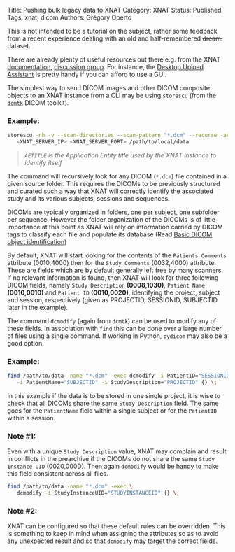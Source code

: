 Title: Pushing bulk legacy data to XNAT
Category: XNAT
Status: Published
Tags: xnat, dicom
Authors: Grégory Operto

This is not intended to be a tutorial on the subject, rather some feedback from a
recent experience dealing with an old and half-remembered <del>dream.</del> dataset.

<!-- PELICAN_END_SUMMARY -->

There are already plenty of useful resources out there e.g. from the XNAT
[documentation](https://wiki.xnat.org/documentation/how-to-use-xnat/image-session-upload-methods-in-xnat/), [discussion group](https://groups.google.com/forum/#!forum/xnat_discussion).
For instance, the [Desktop Upload Assistant](https://wiki.xnat.org/documentation/how-to-use-xnat/image-session-upload-methods-in-xnat/using-the-desktop-upload-assistant)
is pretty handy if you can afford to use a GUI.

The simplest way to send DICOM images and other DICOM composite objects
to an XNAT instance from a CLI may be using `storescu` (from the [`dcmtk`](http://support.dcmtk.org) DICOM toolkit).


### Example:

```bash
storescu -nh -v --scan-directories --scan-pattern "*.dcm" --recurse -aec <AETITLE> \
   <XNAT_SERVER_IP> <XNAT_SERVER_PORT> /path/to/local/data
```

> _`AETITLE` is the Application Entity title used by the XNAT instance to
identify itself_

The command will recursively look for any DICOM (`*.dcm`) file contained in a given source folder.
This requires the DICOMs to be previously structured and curated such a
way that XNAT will correctly identify the associated study and its various
subjects, sessions and sequences.

DICOMs are typically organized in folders, one per subject, one subfolder per
sequence. However the folder organization of the DICOMs is of little importance
at this point as XNAT will rely on information carried by DICOM tags to classify
each file and populate its database (Read [Basic DICOM object identification](https://wiki.xnat.org/docs16/3-administrator-documentation/configuring-xnat/configuring-the-dicom-c-store-scp-receiver/basic-dicom-object-identification))

By default, XNAT will start looking for the contents of the `Patients Comments` attribute
(0010,4000) then for the `Study Comments` (0032,4000) attribute. These are fields
which are by default generally left free by many scanners. If no relevant
information is found, then XNAT will look for three following DICOM fields, namely
`Study Description` **(0008,1030)**, `Patient Name` **(0010,0010)** and
`Patient ID` **(0010,0020)**, identifying the project, subject and session,
respectively (given as PROJECTID, SESSIONID, SUBJECTID later in the example).

The command `dcmodify` (again from `dcmtk`) can be used to modify any of these
fields. In association with `find` this can be done over a large number of files
using a single command. If working in Python, `pydicom` may also be a good option.

### Example:

```bash
find /path/to/data -name "*.dcm" -exec dcmodify -i PatientID="SESSIONID" \
   -i PatientName="SUBJECTID" -i StudyDescription="PROJECTID" {} \;
```

In this example if the data is to be stored in one single project, it is wise
to check that all DICOMs share the same `Study Description` field. The same goes
for the `PatientName` field within a single subject or for the `PatientID` within
a session.

### Note #1:

Even with a unique `Study Description` value, XNAT may complain and result in
conflicts in the prearchive if the DICOMs do not share the same
`Study Instance UID` (0020,000D). Then again `dcmodify` would be handy to make
this field consistent across all files.

```bash
find /path/to/data -name "*.dcm" -exec \
   dcmodify -i StudyInstanceUID="STUDYINSTANCEID" {} \;
```

### Note #2:

XNAT can be configured so that these default rules can be overridden. This is
something to keep in mind when assigning the attributes so as to avoid any
unexpected result and so that `dcmodify` may target the correct fields.







